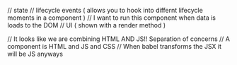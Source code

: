 // state
// lifecycle events ( allows you to hook into differnt lifecycle moments in a component )
// I want to run this component when data is loads to the DOM
// UI ( shown with a render method )

// It looks like we are combining HTML AND JS!! Separation of concerns
// A component is HTML and JS and CSS
// When babel transforms the JSX it will be JS anyways
